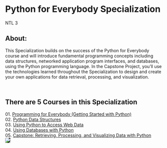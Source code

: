 # Python for Everybody Specialization
<p>NTL 3 <p>
  <h2>About:</h2>
  <p>This Specialization builds on the success of the Python for Everybody course and will introduce fundamental programming concepts including data structures, networked application program interfaces, and databases, using the Python programming language. In the Capstone Project, you’ll use the technologies learned throughout the Specialization to design and create your own applications for data retrieval, processing, and visualization.</p><br>
 
 <h2>There are 5 Courses in this Specialization</h2>
 01. <a href="https://www.coursera.org/learn/python?specialization=python">Programming for Everybody (Getting Started with Python)</a><br>
 02. <a href="https://www.coursera.org/learn/python-data?specialization=python">Python Data Structures</a><br>
 03. <a href="https://www.coursera.org/learn/python-network-data?specialization=python">Using Python to Access Web Data</a><br>
 04. <a href="https://www.coursera.org/learn/python-databases?specialization=python">Using Databases with Python</a><br>
 05. <a href="https://www.coursera.org/learn/python-data-visualization">Capstone: Retrieving, Processing, and Visualizing Data with Python</a><br>

<img src="https://s3.amazonaws.com/coursera_assets/xdp/umich.svg" style="background-color:#000" />
